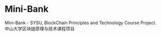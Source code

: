 # Mini-Bank
Mini-Bank - SYSU, BlockChain Principles and Technology Course Project. 中山大学区块链原理与技术课程项目
